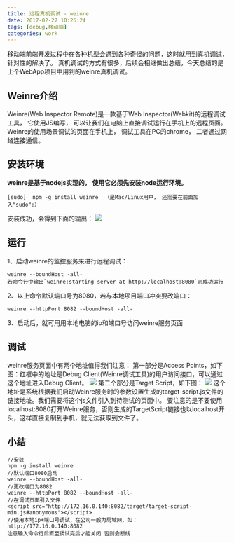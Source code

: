 ```yaml
---
title: 远程真机调试 - weinre
date: 2017-02-27 10:26:24
tags: [debug,移动端]
categories: work
---
```


移动端前端开发过程中在各种机型会遇到各种奇怪的问题，这时就用到真机调试，针对性的解决了。
真机调试的方式有很多，后续会相继做出总结，今天总结的是上个WebApp项目中用到的weinre真机调试。

<!-- more -->

## Weinre介绍
Weinre(Web Inspector Remote)是一款基于Web Inspector(Webkit)的远程调试工具， 它使用JS编写， 可以让我们在电脑上直接调试运行在手机上的远程页面。
Weinre的使用场景调试的页面在手机上， 调试工具在PC的chrome， 二者通过网络连接通信。

## 安装环境
**weinre是基于nodejs实现的， 使用它必须先安装node运行环境。**
```
[sudo]  npm -g install weinre  （是Mac/Linux用户， 还需要在前面加入"sudo":）
```
安装成功，会得到下面的输出：
![](/images/weinre_1.png)

## 运行
1、启动weinre的监控服务来进行远程调试：
```
weinre --boundHost -all-
若命令行中输出`weinre:starting server at http://localhost:8080`则成功运行
```
2、以上命令默认端口号为8080，若与本地项目端口冲突要改端口：
```
weinre --httpPort 8082 --boundHost -all-
```
3、启动后，就可用用本地电脑的ip和端口号访问weinre服务页面

## 调试
weinre服务页面中有两个地址值得我们注意：
第一部分是Access Points，如下图：红框中的地址是Debug Client(Weinre调试工具)的用户访问接口，可以通过这个地址进入Debug Client。
![](/images/weinre_3.png)
第二个部分是Target Script，如下图：
![](/images/weinre_4.png)
这个地址是系统根据我们启动Weinre服务时的参数设置生成的target-script.js文件的链接地址。我们需要将这个js文件引入到待测试的页面中。
要注意的是不要使用localhost:8080打开Weinre服务，否则生成的TargetScript链接也以localhost开头，这样直接复制到手机，就无法获取到文件了。

## 小结
```
//安装
npm -g install weinre
//默认端口8080启动
weinre --boundHost -all-
//更改端口为8082
weinre --httpPort 8082 --boundHost -all-
//在调试页面引入文件
<script src="http://172.16.0.140:8082/target/target-script-min.js#anonymous"></script>
//使用本地ip+端口号调试，在公司一般为局域网，如：
http://172.16.0.140:8082
注意输入命令行后直至调试完后才能关闭 否则会断线
```